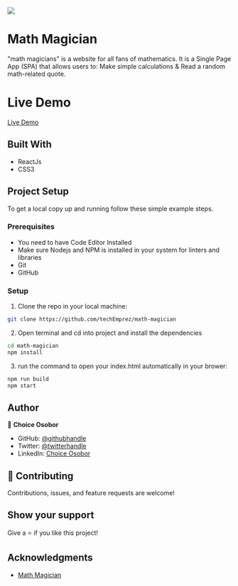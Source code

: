 ![](https://img.shields.io/badge/Microverse-blueviolet)

# Math Magician

"math magicians" is a website for all fans of mathematics. It is a Single Page App (SPA) that allows users to: Make simple calculations & Read a random math-related quote.

# Live Demo

[Live Demo](https://techEmprez.github.io/math-magician)

## Built With

- ReactJs
- CSS3

## Project Setup

To get a local copy up and running follow these simple example steps.

### Prerequisites

- You need to have Code Editor Installed
- Make sure Nodejs and NPM is installed in your system for linters and libraries
- Git
- GitHub

### Setup

1. Clone the repo in your local machine:

```bash
git clone https://github.com/techEmprez/math-magician

```

2. Open terminal and cd into project and install the dependencies

```bash
cd math-magician
npm install
```

3. run the command to open your index.html automatically in your brower:

```bash
npm run build
npm start
```

## Author

👤 **Choice Osobor**

- GitHub: [@githubhandle](https://github.com/techEmprez)
- Twitter: [@twitterhandle](https://twitter.com/Suigeneriz_)
- LinkedIn: [Choice Osobor](https://www.linkedin.com/in/choice-osobor/)

## 🤝 Contributing

Contributions, issues, and feature requests are welcome!

## Show your support

Give a ⭐️ if you like this project!

## Acknowledgments

- [Math Magician](https://github.com/microverseinc/curriculum-react-redux/blob/main/math-magicians/sneak_peek.md)

